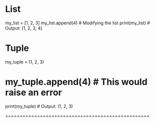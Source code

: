 # List
my_list = [1, 2, 3]
my_list.append(4)  # Modifying the list
print(my_list)  # Output: [1, 2, 3, 4]

# Tuple
my_tuple = (1, 2, 3)
# my_tuple.append(4)  # This would raise an error
print(my_tuple)  # Output: (1, 2, 3)

==================================================